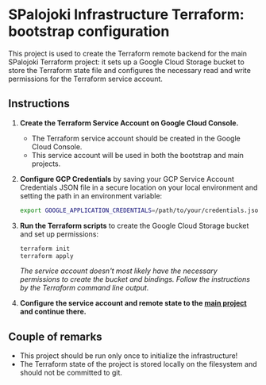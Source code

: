 # SPalojoki Infrastructure Terraform: bootstrap configuration

This project is used to create the Terraform remote backend for the main SPalojoki Terraform project: it sets up a Google Cloud Storage bucket to store the Terraform state file and configures the necessary read and write permissions for the Terraform service account.

## Instructions

1. **Create the Terraform Service Account on Google Cloud Console.**

    - The Terraform service account should be created in the Google Cloud Console.
    - This service account will be used in both the bootstrap and main projects.

2. **Configure GCP Credentials** by saving your GCP Service Account Credentials JSON file in a secure location on your local environment and setting the path in an environment variable:

    ```bash
    export GOOGLE_APPLICATION_CREDENTIALS=/path/to/your/credentials.json
    ```

3. **Run the Terraform scripts** to create the Google Cloud Storage bucket and set up permissions:
   ```sh
   terraform init
   terraform apply
   ```

   *The service account doesn't most likely have the necessary permissions to create the bucket and bindings. Follow the instructions by the Terraform command line output.*

4. **Configure the service account and remote state to the [main project](https://github.com/SPalojoki/spalojoki-infrastructure/tree/main/terraform/main) and continue there.**

## Couple of remarks

   - This project should be run only once to initialize the infrastructure!
   - The Terraform state of the project is stored locally on the filesystem and should not be committed to git.